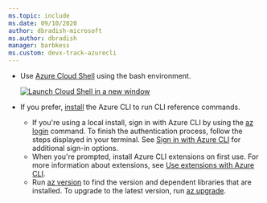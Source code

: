 ```yaml
---
ms.topic: include
ms.date: 09/10/2020
author: dbradish-microsoft
ms.author: dbradish
manager: barbkess
ms.custom: devx-track-azurecli
---
```


- Use [Azure Cloud Shell](/azure/cloud-shell/quickstart) using the bash environment.

   [![Launch Cloud Shell in a new window](/cli/azure/media/cloud-shell-try-it/launch-cloud-shell.png)](https://shell.azure.com) 
- If you prefer, [install](../install-azure-cli.md) the Azure CLI to run CLI reference commands.
   - If you're using a local install, sign in with Azure CLI by using the [az login](/cli/azure/reference-index#az_login) command.  To finish the authentication process, follow the steps displayed in your terminal.  See [Sign in with Azure CLI](../authenticate-azure-cli.md) for additional sign-in options.
  - When you're prompted, install Azure CLI extensions on first use.  For more information about extensions, see [Use extensions with Azure CLI](../azure-cli-extensions-overview.md).
  - Run [az version](/cli/azure/reference-index#az_version) to find the version and dependent libraries that are installed. To upgrade to the latest version, run [az upgrade](/cli/azure/reference-index#az_upgrade).
     